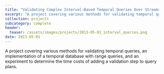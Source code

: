 ```yaml
---
title: "Validating Complex Interval-Based Temporal Queries Over Streams"
excerpt: "A project covering various methods for validating temporal queries, an implementation of a temporal database with range queries, and an experiment to determine the time costs of adding a validation step to query plans."
collection: projects
subcategory: complete
header: 
  teaser: /assets/images/projects/2013-05-01_interval_queries.png
date: 2013-05-01
---
```


A project covering various methods for validating temporal queries, an implementation of a temporal database with range queries, and an experiment to determine the time costs of adding a validation step to query plans.